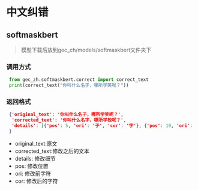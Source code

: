 # 中文纠错 



## softmaskbert

> 模型下载后放到gec_ch/models/softmaskbert文件夹下

### 调用方式

```python
 from gec_zh.softmaskbert.correct import correct_text
 print(correct_text("你叫什么名子，哪所学笑呢？"))
```

### 返回格式

```json
 {'original_text': '你叫什么名子，哪所学笑呢？',
  'corrected_text': '你叫什么名字，哪所学校呢？',
  'details': [{'pos': 5, 'ori': '子', 'cor': '字'}, {'pos': 10, 'ori': '笑', 'cor': '校'}]
 }
```

- original_text:原文
- corrected_text:修改之后的文本
- details: 修改细节
- pos: 修改位置
- ori: 修改前字符
- cor: 修改后的字符